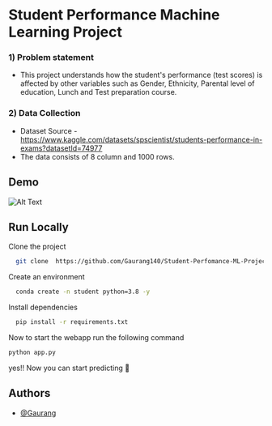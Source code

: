 
# Student Performance Machine Learning Project

### 1) Problem statement
- This project understands how the student's performance (test scores) is affected by other variables such as Gender, Ethnicity, Parental level of education, Lunch and Test preparation course.


### 2) Data Collection
- Dataset Source - https://www.kaggle.com/datasets/spscientist/students-performance-in-exams?datasetId=74977
- The data consists of 8 column and 1000 rows.



## Demo
![Alt Text](https://github.com/Gaurang140/Student-Perfomance-ML-Project/blob/main/files/ezgif.com-video-to-gif%20(1).gif)


## Run Locally

Clone the project

```bash
  git clone  https://github.com/Gaurang140/Student-Perfomance-ML-Project.git
```

Create an environment

```bash
  conda create -n student python=3.8 -y
```

Install dependencies

```bash
  pip install -r requirements.txt
```

 Now to start the webapp run the following command

```bash
python app.py

```

yes!! Now you can start predicting 🙂




## Authors

- [@Gaurang](https://www.github.com/Gaurang140)








